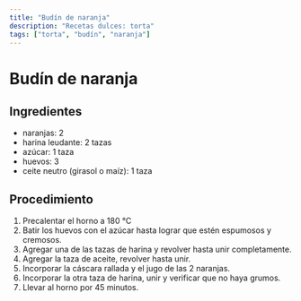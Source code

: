 ```yaml
---
title: "Budín de naranja"
description: "Recetas dulces: torta"
tags: ["torta", "budín", "naranja"]
---
```



# Budín de naranja

## Ingredientes

- naranjas: 2
- harina leudante: 2 tazas
- azúcar: 1 taza
- huevos: 3
- ceite neutro (girasol o maíz): 1 taza


## Procedimiento

1. Precalentar el horno a 180 °C
2. Batir los huevos con el azúcar hasta lograr que estén espumosos y cremosos.
3. Agregar una de las tazas de harina y revolver hasta unir completamente.
4. Agregar la taza de aceite, revolver hasta unir.
5. Incorporar la cáscara rallada y el jugo de las 2 naranjas.
6. Incorporar la otra taza de harina, unir y verificar que no haya grumos.
7. Llevar al horno por 45 minutos.